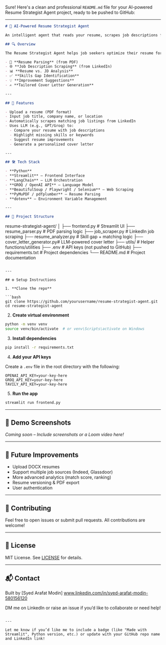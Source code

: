 Sure! Here's a clean and professional `README.md` file for your AI-powered Resume Strategist Agent project, ready to be pushed to GitHub:

---

```markdown
# 🤖 AI-Powered Resume Strategist Agent

An intelligent agent that reads your resume, scrapes job descriptions from LinkedIn, performs a comparative analysis, and generates actionable insights to boost your job applications.

## 🔍 Overview

The Resume Strategist Agent helps job seekers optimize their resume for specific roles by leveraging AI and automation. It performs:

- 📄 **Resume Parsing** (from PDF)
- 🌐 **Job Description Scraping** (from LinkedIn)
- 📊 **Resume vs. JD Analysis**
- ✅ **Skills Gap Identification**
- 💡 **Improvement Suggestions**
- ✍️ **Tailored Cover Letter Generation**

---

## 🚀 Features

- Upload a resume (PDF format)
- Input job title, company name, or location
- Automatically scrapes matching job listings from LinkedIn
- Uses LLM (e.g., GPT/Groq) to:
  - Compare your resume with job descriptions
  - Highlight missing skills or keywords
  - Suggest resume improvements
  - Generate a personalized cover letter

---

## 🛠️ Tech Stack

- **Python**
- **Streamlit** – Frontend Interface
- **LangChain** – LLM Orchestration
- **GROQ / OpenAI API** – Language Model
- **BeautifulSoup / Playwright / Selenium** – Web Scraping
- **PyMuPDF / pdfplumber** – Resume Parsing
- **dotenv** – Environment Variable Management

---

## 📁 Project Structure

```
resume-strategist-agent/
│
├── frontend.py              # Streamlit UI
├── resume_parser.py         # PDF parsing logic
├── job_scraper.py           # LinkedIn job scraping
├── resume_analyzer.py       # Skill gap + matching logic
├── cover_letter_generator.py# LLM-powered cover letter
├── utils/                   # Helper functions/utilities
├── .env                     # API keys (not pushed to GitHub)
├── requirements.txt         # Project dependencies
└── README.md                # Project documentation
```

---

## ⚙️ Setup Instructions

1. **Clone the repo**

```bash
git clone https://github.com/yourusername/resume-strategist-agent.git
cd resume-strategist-agent
```

2. **Create virtual environment**

```bash
python -m venv venv
source venv/bin/activate  # or venv\Scripts\activate on Windows
```

3. **Install dependencies**

```bash
pip install -r requirements.txt
```

4. **Add your API keys**

Create a `.env` file in the root directory with the following:

```env
OPENAI_API_KEY=your-key-here
GROQ_API_KEY=your-key-here
TAVILY_API_KEY=your-key-here
```

5. **Run the app**

```bash
streamlit run frontend.py
```

---

## 📸 Demo Screenshots

*Coming soon – Include screenshots or a Loom video here!*

---

## 🧠 Future Improvements

- Upload DOCX resumes
- Support multiple job sources (Indeed, Glassdoor)
- More advanced analytics (match score, ranking)
- Resume versioning & PDF export
- User authentication

---

## 🤝 Contributing

Feel free to open issues or submit pull requests. All contributions are welcome!

---

## 📄 License

MIT License. See [LICENSE](LICENSE) for details.

---

## 📬 Contact

Built by [Syed Arafat Modin] www.linkedin.com/in/syed-arafat-modin-580156120



DM me on LinkedIn or raise an issue if you’d like to collaborate or need help!

```

---

Let me know if you’d like me to include a badge (like "Made with Streamlit", Python version, etc.) or update with your GitHub repo name and LinkedIn link!
